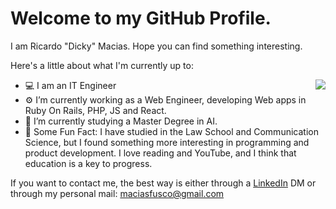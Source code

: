 # Welcome to my GitHub Profile. 

I am Ricardo "Dicky" Macias. Hope you can find something interesting.

Here's a little about what I'm currently up to: 

<img align="right" src="https://github-readme-stats.vercel.app/api/top-langs/?username=dickymacias&layout=compact&theme=tokyonight" />

- 💻 I am an IT Engineer
- ⚙️ I’m currently working as a Web Engineer, developing Web apps in Ruby On Rails, PHP, JS and React.
- 🌱 I’m currently studying a Master Degree in AI.
- 💬 Some Fun Fact: I have studied in the Law School and Communication Science, but I found something more interesting in programming and product development. I love reading and YouTube, and I think that education is a key to progress.

If you want to contact me, the best way is either through a [LinkedIn](https://www.linkedin.com/in/dickymacias/) DM or through my personal mail: maciasfusco@gmail.com
